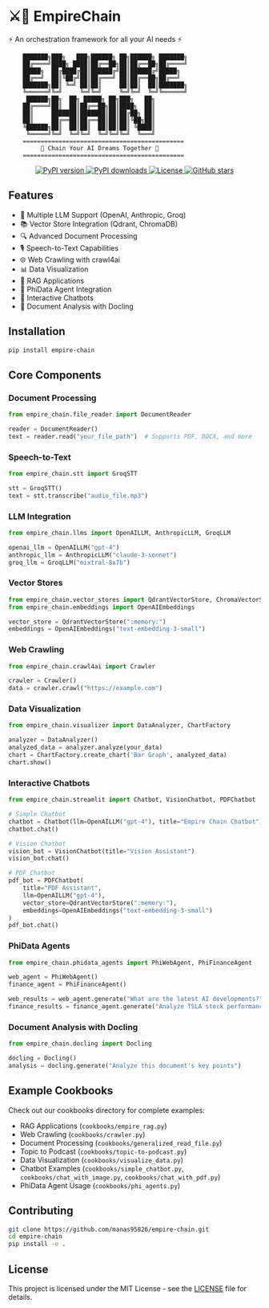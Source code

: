 # ⚔️🔗 EmpireChain

⚡ An orchestration framework for all your AI needs ⚡

```
    ███████╗███╗   ███╗██████╗ ██╗██████╗ ███████╗
    ██╔════╝████╗ ████║██╔══██╗██║██╔══██╗██╔════╝
    █████╗  ██╔████╔██║██████╔╝██║██████╔╝█████╗  
    ██╔══╝  ██║╚██╔╝██║██╔═══╝ ██║██╔══██╗██╔══╝  
    ███████╗██║ ╚═╝ ██║██║     ██║██║  ██║███████╗
    ╚══════╝╚═╝     ╚═╝╚═╝     ╚═╝╚═╝  ╚═╝╚══════╝
     ██████╗██╗  ██╗ █████╗ ██╗███╗   ██╗
    ██╔════╝██║  ██║██╔══██╗██║████╗  ██║
    ██║     ███████║███████║██║██╔██╗ ██║
    ██║     ██╔══██║██╔══██║██║██║╚██╗██║
    ╚██████╗██║  ██║██║  ██║██║██║ ╚████║
     ╚═════╝╚═╝  ╚═╝╚═╝  ╚═╝╚═╝╚═╝  ╚═══╝
    =============================================
         🔗 Chain Your AI Dreams Together 🔗
    =============================================
```

<p align="center">
  <a href="https://pypi.org/project/empire-chain/">
    <img src="https://img.shields.io/pypi/v/empire-chain" alt="PyPI version">
  </a>
  <a href="https://pypi.org/project/empire-chain/">
    <img src="https://img.shields.io/pypi/dm/empire-chain" alt="PyPI downloads">
  </a>
  <a href="https://github.com/manas95826/empire-chain/blob/main/LICENSE">
    <img src="https://img.shields.io/badge/license-MIT-blue.svg" alt="License">
  </a>
  <a href="https://github.com/manas95826/empire-chain/stargazers">
    <img src="https://img.shields.io/github/stars/manas95826/empire-chain" alt="GitHub stars">
  </a>
</p>

## Features

- 🤖 Multiple LLM Support (OpenAI, Anthropic, Groq)
- 📚 Vector Store Integration (Qdrant, ChromaDB)
- 🔍 Advanced Document Processing
- 🎙️ Speech-to-Text Capabilities
- 🌐 Web Crawling with crawl4ai
- 📊 Data Visualization
- 🎯 RAG Applications
- 🤝 PhiData Agent Integration
- 💬 Interactive Chatbots
- 📝 Document Analysis with Docling

## Installation

```bash
pip install empire-chain
```

## Core Components

### Document Processing

```python
from empire_chain.file_reader import DocumentReader

reader = DocumentReader()
text = reader.read("your_file_path")  # Supports PDF, DOCX, and more
```

### Speech-to-Text

```python
from empire_chain.stt import GroqSTT

stt = GroqSTT()
text = stt.transcribe("audio_file.mp3")
```

### LLM Integration

```python
from empire_chain.llms import OpenAILLM, AnthropicLLM, GroqLLM

openai_llm = OpenAILLM("gpt-4")
anthropic_llm = AnthropicLLM("claude-3-sonnet")
groq_llm = GroqLLM("mixtral-8x7b")
```

### Vector Stores

```python
from empire_chain.vector_stores import QdrantVectorStore, ChromaVectorStore
from empire_chain.embeddings import OpenAIEmbeddings

vector_store = QdrantVectorStore(":memory:")
embeddings = OpenAIEmbeddings("text-embedding-3-small")
```

### Web Crawling

```python
from empire_chain.crawl4ai import Crawler

crawler = Crawler()
data = crawler.crawl("https://example.com")
```

### Data Visualization

```python
from empire_chain.visualizer import DataAnalyzer, ChartFactory

analyzer = DataAnalyzer()
analyzed_data = analyzer.analyze(your_data)
chart = ChartFactory.create_chart('Bar Graph', analyzed_data)
chart.show()
```

### Interactive Chatbots

```python
from empire_chain.streamlit import Chatbot, VisionChatbot, PDFChatbot

# Simple Chatbot
chatbot = Chatbot(llm=OpenAILLM("gpt-4"), title="Empire Chain Chatbot")
chatbot.chat()

# Vision Chatbot
vision_bot = VisionChatbot(title="Vision Assistant")
vision_bot.chat()

# PDF Chatbot
pdf_bot = PDFChatbot(
    title="PDF Assistant",
    llm=OpenAILLM("gpt-4"),
    vector_store=QdrantVectorStore(":memory:"),
    embeddings=OpenAIEmbeddings("text-embedding-3-small")
)
pdf_bot.chat()
```

### PhiData Agents

```python
from empire_chain.phidata_agents import PhiWebAgent, PhiFinanceAgent

web_agent = PhiWebAgent()
finance_agent = PhiFinanceAgent()

web_results = web_agent.generate("What are the latest AI developments?")
finance_results = finance_agent.generate("Analyze TSLA stock performance")
```

### Document Analysis with Docling

```python
from empire_chain.docling import Docling

docling = Docling()
analysis = docling.generate("Analyze this document's key points")
```

## Example Cookbooks

Check out our cookbooks directory for complete examples:
- RAG Applications (`cookbooks/empire_rag.py`)
- Web Crawling (`cookbooks/crawler.py`)
- Document Processing (`cookbooks/generalized_read_file.py`)
- Topic to Podcast (`cookbooks/topic-to-podcast.py`)
- Data Visualization (`cookbooks/visualize_data.py`)
- Chatbot Examples (`cookbooks/simple_chatbot.py`, `cookbooks/chat_with_image.py`, `cookbooks/chat_with_pdf.py`)
- PhiData Agent Usage (`cookbooks/phi_agents.py`)

## Contributing

```bash
git clone https://github.com/manas95826/empire-chain.git
cd empire-chain
pip install -e .
```

## License

This project is licensed under the MIT License - see the [LICENSE](LICENSE) file for details.

